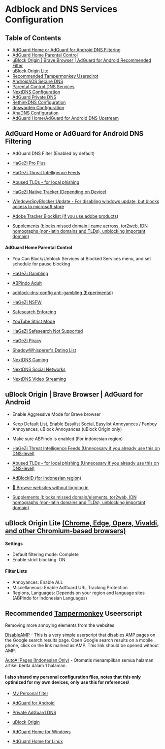 # Adblock and DNS Services Configuration

## Table of Contents
- [AdGuard Home or AdGuard for Android DNS Filtering](https://github.com/arfshl/adblock-dns-config/tree/main#adguard-home-or-adguard-for-android-dns-filtering)
- [AdGuard Home Parental Control](https://github.com/arfshl/adblock-dns-config/tree/main#parental-control)
- [uBlock Origin | Brave Browser | AdGuard for Android Recommended Filter](https://github.com/arfshl/adblock-dns-config/tree/main#ublock-origin--brave-browser--adguard-for-android)
- [uBlock Origin Lite](https://github.com/arfshl/adblock-dns-config/tree/main#ublock-origin-lite)
- [Recommended Tampermonkey Userscirpt](https://github.com/arfshl/adblock-dns-config/tree/main#recommended-tampermonkey-userscripts)
- [Android/iOS Secure DNS](https://github.com/arfshl/adblock-dns-config/blob/main/docs/android-resolvers.md)
- [Parental Control DNS Services](https://github.com/arfshl/adblock-dns-config/blob/main/docs/parental-resolver.md)
- [NextDNS Configuration](https://github.com/arfshl/adblock-dns-config/blob/main/docs/nextdns.md)
- [AdGuard Private DNS](https://github.com/arfshl/adblock-dns-config/blob/main/docs/adguarddns.md)
- [RethinkDNS Configuration](https://github.com/arfshl/adblock-dns-config/blob/main/docs/rethinkdns.md)
- [dnswarden Configuration](https://github.com/arfshl/adblock-dns-config/blob/main/docs/dnswarden.md)
- [AhaDNS Configuration](https://github.com/arfshl/adblock-dns-config/blob/main/docs/ahadns.md)
- [AdGuard Home/AdGuard for Android DNS Upstream](https://github.com/arfshl/adblock-dns-config/blob/main/docs/dns-resolvers.md)

## AdGuard Home or AdGuard for Android DNS Filtering

- AdGuard DNS Filter (Enabled by default)

- [HaGeZi Pro Plus](https://raw.githubusercontent.com/hagezi/dns-blocklists/main/adblock/pro.txt)

- [HaGeZi Threat Intelligence Feeds](https://raw.githubusercontent.com/hagezi/dns-blocklists/main/adblock/tif.txt)

- [Abused TLDs - for local phishing](https://raw.githubusercontent.com/hagezi/dns-blocklists/main/adblock/spam-tlds.txt)

- [HaGeZi Native Tracker (Depending on Device)](https://github.com/hagezi/dns-blocklists?tab=readme-ov-file#native)

- [WindowsSpyBlocker Update - For disabling windows update, but blocks access to microsoft store](https://github.com/crazy-max/WindowsSpyBlocker/raw/master/data/dnscrypt/update.txt)

- [Adobe Tracker Blocklist (if you use adobe products)](https://github.com/ignaciocastro/a-dove-is-dumb/raw/main/pihole.txt)

- [Supplements (blocks missed domain i came acrross, tor2web, IDN homographs (non-latin domains and TLDs), unblocking important domain)](https://github.com/arfshl/adblock-dns-config/edit/main/unified-filter/supplements.txt)

#### AdGuard Home Parental Control

- You Can Block/Unblock Services at Blocked Services menu, and set schedule for pause blocking

- [HaGeZi Gambling](https://raw.githubusercontent.com/hagezi/dns-blocklists/main/adblock/gambling.txt)

- [ABPindo Adult](https://raw.githubusercontent.com/ABPindo/indonesianadblockrules/master/subscriptions/aghome_adult.txt)

- [adblock-dns-config anti-gambling (Experimental)](https://github.com/arfshl/adblock-dns-config/raw/main/my-filter/antijudol.txt)

- [HaGeZi NSFW](https://raw.githubusercontent.com/hagezi/dns-blocklists/main/adblock/nsfw.txt)

- [Safesearch Enforcing](https://github.com/AdguardTeam/HostlistsRegistry/raw/refs/heads/main/assets/engines_safe_search.txt)

- [YouTube Strict Mode](https://raw.githubusercontent.com/AdguardTeam/HostlistsRegistry/refs/heads/main/assets/youtube_safe_search.txt)

- [HaGeZi Safesearch Not Supported](https://raw.githubusercontent.com/hagezi/dns-blocklists/main/adblock/nosafesearch.txt)

- [HaGeZi Piracy](https://raw.githubusercontent.com/hagezi/dns-blocklists/main/adblock/anti.piracy.txt)

- [ShadowWhisperer's Dating List](https://raw.githubusercontent.com/ShadowWhisperer/BlockLists/master/Lists/Dating)

- [NextDNS Gaming](https://github.com/arfshl/nextdns-blocklists/raw/latest/subscriptions/gaming.txt)

- [NextDNS Social Networks](https://github.com/arfshl/nextdns-blocklists/raw/latest/subscriptions/social-networks.txt)

- [NextDNS Video Streaming](https://raw.githubusercontent.com/arfshl/nextdns-blocklists/latest/subscriptions/video-streaming.txt)

## uBlock Origin | Brave Browser | AdGuard for Android

- Enable Aggressive Mode for Brave browser 

- Keep Default List, Enable Easylist Social, Easylist Annoyances / Fanboy Annoyances, uBlock Annoyances (uBlock Origin only)

- Make sure ABPindo is enabled (For indonesian region)

- [HaGeZi Threat Intelligence Feeds (Unnecesary if you already use this on DNS-level)](https://raw.githubusercontent.com/hagezi/dns-blocklists/main/adblock/tif.txt)

- [Abused TLDs - for local phishing (Unnecesary if you already use this on DNS-level)](https://raw.githubusercontent.com/hagezi/dns-blocklists/main/adblock/spam-tlds-ublock.txt)

- [AdBlockID (for Indonesian region)](https://subscribe.adblockplus.org/?location=https://cdn.jsdelivr.net/gh/realodix/AdBlockID@master/dist/adblockid.adfl.txt&title=AdBlockID)

- [🚪 Browse websites without logging in](https://raw.githubusercontent.com/DandelionSprout/adfilt/refs/heads/master/BrowseWebsitesWithoutLoggingIn.txt)

- [Supplements (blocks missed domain/elements, tor2web, IDN homographs (non-latin domains and TLDs), unblocking important domain)](https://github.com/arfshl/adblock-dns-config/edit/main/unified-filter/supplements.txt)

## uBlock Origin Lite [(Chrome, Edge, Opera, Vivaldi, and other Chromium-based browsers)](https://chromewebstore.google.com/detail/ublock-origin-lite/ddkjiahejlhfcafbddmgiahcphecmpfh?hl=en)
#### Settings
- Default filtering mode: Complete
- Enable strict blocking: ON
#### Filter Lists
- Annoyances: Enable ALL
- Miscellaneous: Enable AdGuard URL Tracking Protection
- Regions, Languages: Depends on your region and language sites (ABPindo for Indonesian Languages)

## Recommended [Tampermonkey](https://www.tampermonkey.net/) Useerscript 
Removing more annoying elements from the websites

[DisableAMP](https://userscripts.adtidy.org/release/disable-amp/1.0/disable-amp.user.js) - This is a very simple userscript that disables AMP pages on the Google search results page. Open Google search results on a mobile phone, click on the link marked as AMP. This link should be opened without AMP.

[AutoAllPages (Indonesian Only)](https://raw.githubusercontent.com/reforget-id/AutoAllPage/main/script/autoallpage.user.js) - Otomatis menampilkan semua halaman artikel berita dalam 1 halaman.

#### I also shared my personal configuration files, notes that this only optimized for my own devices, only use this for references\

- [My Personal filter](https://raw.githubusercontent.com/arfshl/adblock-dns-config/refs/heads/main/internal-usage/b.txt)

- [AdGuard for Android](https://github.com/arfshl/adblock-dns-config/archive/refs/heads/adguard-for-android-config.zip)

- [Private AdGuard DNS](https://github.com/arfshl/adblock-dns-config/raw/main/res/adguarddnsconfig.txt)

- [uBlock Origin](https://github.com/arfshl/adblock-dns-config/raw/main/res/ublock0config.txt)

- [AdGuard Home for Windows](https://github.com/arfshl/adblock-dns-config/raw/main/res/aghome-win.yaml)

- [AdGuard Home for Linux](https://github.com/arfshl/adblock-dns-config/raw/main/res/aghome-linux.yaml)
